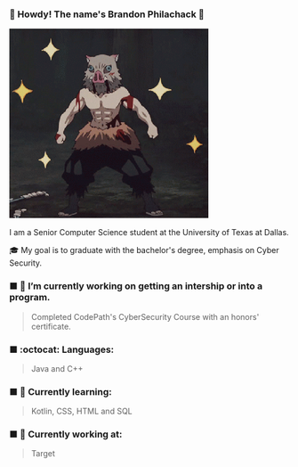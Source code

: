 ### :star2: Howdy! The name's Brandon Philachack :star2:

<img src="inosuke.gif" alt="Inosuke">

I am a Senior Computer Science student at the University of Texas at Dallas.

:mortar_board: My goal is to graduate with the bachelor's degree, emphasis on Cyber Security.

### ■ 🔭 I’m currently working on getting an intership or into a program.
  > Completed CodePath's CyberSecurity Course with an honors' certificate.

### ■ :octocat: Languages: 
  > Java and C++

### ■ :book: Currently learning:
  > Kotlin, CSS, HTML and SQL

### ■ :briefcase: Currently working at:
  > Target

